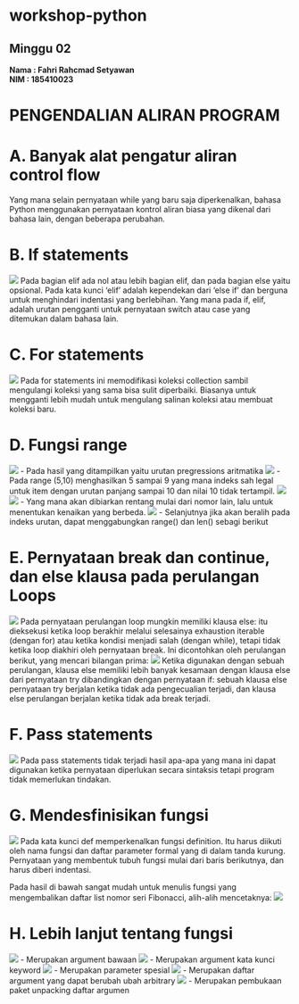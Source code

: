 # workshop-python
<h2>Minggu 02</h2>
<b>Nama : Fahri Rahcmad Setyawan</b></br>
<b>NIM : 185410023</b>

# PENGENDALIAN ALIRAN PROGRAM

# A. Banyak alat pengatur aliran control flow
Yang mana selain pernyataan while yang baru saja diperkenalkan, bahasa Python menggunakan pernyataan 
kontrol aliran biasa yang dikenal dari bahasa lain, dengan beberapa perubahan.

# B.	If statements
<img src="https://github.com/Fahri54/workshop-python/blob/main/PERTEMUAN%202/gambar/1.png"/>
Pada bagian elif ada nol atau lebih bagian elif, dan pada bagian else yaitu opsional. Pada kata kunci 
‘elif’ adalah kependekan dari ‘else if’ dan berguna untuk menghindari indentasi yang berlebihan. Yang 
mana pada if, elif, adalah urutan pengganti untuk pernyataan switch atau case yang ditemukan dalam bahasa lain.

# C.	For statements
<img src="https://github.com/Fahri54/workshop-python/blob/main/PERTEMUAN%202/gambar/2.png"/>
Pada for statements ini memodifikasi koleksi collection sambil mengulangi koleksi yang sama bisa sulit 
diperbaiki. Biasanya untuk mengganti lebih mudah untuk mengulang salinan koleksi atau membuat koleksi baru.

# D.	Fungsi range
<img src="https://github.com/Fahri54/workshop-python/blob/main/PERTEMUAN%202/gambar/3.png"/>
-	Pada hasil yang ditampilkan yaitu urutan pregressions aritmatika

<img src="https://github.com/Fahri54/workshop-python/blob/main/PERTEMUAN%202/gambar/4.png"/>
-	Pada range (5,10) menghasilkan 5 sampai 9 yang mana indeks sah legal untuk item dengan urutan panjang sampai 
10 dan nilai 10 tidak tertampil.

<img src="https://github.com/Fahri54/workshop-python/blob/main/PERTEMUAN%202/gambar/5.png"/>
<img src="https://github.com/Fahri54/workshop-python/blob/main/PERTEMUAN%202/gambar/6.png"/>
-	Yang mana akan dibiarkan rentang mulai dari nomor lain, lalu untuk menentukan kenaikan yang berbeda.

<img src="https://github.com/Fahri54/workshop-python/blob/main/PERTEMUAN%202/gambar/7.png"/>
-	Selanjutnya jika akan beralih pada indeks urutan, dapat menggabungkan range() dan len() sebagi berikut

# E.	Pernyataan break dan continue, dan else klausa pada perulangan Loops
<img src="https://github.com/Fahri54/workshop-python/blob/main/PERTEMUAN%202/gambar/8.png"/>
Pada pernyataan perulangan loop mungkin memiliki klausa else: itu dieksekusi ketika loop berakhir melalui 
selesainya exhaustion iterable (dengan for) atau ketika kondisi menjadi salah (dengan while), tetapi tidak 
ketika loop diakhiri oleh pernyataan break. Ini dicontohkan oleh perulangan berikut, yang mencari bilangan prima:

<img src="https://github.com/Fahri54/workshop-python/blob/main/PERTEMUAN%202/gambar/9.png"/>
Ketika digunakan dengan sebuah perulangan, klausa else memiliki lebih banyak kesamaan dengan klausa else dari 
pernyataan try dibandingkan dengan pernyataan if: sebuah klausa else pernyataan try berjalan ketika tidak ada 
pengecualian terjadi, dan klausa else perulangan berjalan ketika tidak ada break terjadi.

# F.	Pass statements
<img src="https://github.com/Fahri54/workshop-python/blob/main/PERTEMUAN%202/gambar/10.png"/>
Pada pass statements tidak terjadi hasil apa-apa yang mana ini dapat digunakan ketika pernyataan diperlukan 
secara sintaksis tetapi program tidak memerlukan tindakan. 

# G.	Mendesfinisikan fungsi
<img src="https://github.com/Fahri54/workshop-python/blob/main/PERTEMUAN%202/gambar/11.png"/>
Pada kata kunci def memperkenalkan fungsi definition. Itu harus diikuti oleh nama fungsi dan daftar parameter 
formal yang di dalam tanda kurung. Pernyataan yang membentuk tubuh fungsi mulai dari baris berikutnya, dan harus diberi indentasi.

Pada hasil di bawah sangat mudah untuk menulis fungsi yang mengembalikan daftar list nomor seri Fibonacci, alih-alih mencetaknya:
<img src="https://github.com/Fahri54/workshop-python/blob/main/PERTEMUAN%202/gambar/12.png"/>

# H.	Lebih lanjut tentang fungsi
<img src="https://github.com/Fahri54/workshop-python/blob/main/PERTEMUAN%202/gambar/13.png"/>
-	Merupakan argument bawaan

<img src="https://github.com/Fahri54/workshop-python/blob/main/PERTEMUAN%202/gambar/14.png"/>
-	Merupakan argument kata kunci keyword 

<img src="https://github.com/Fahri54/workshop-python/blob/main/PERTEMUAN%202/gambar/15.png"/>
-	Merupakan parameter spesial 

<img src="https://github.com/Fahri54/workshop-python/blob/main/PERTEMUAN%202/gambar/16.png"/>
-	Merupakan daftar argument yang dapat berubah ubah arbitrary 

<img src="https://github.com/Fahri54/workshop-python/blob/main/PERTEMUAN%202/gambar/17.png"/>
-	Merupakan pembukaan paket unpacking daftar argumen 
